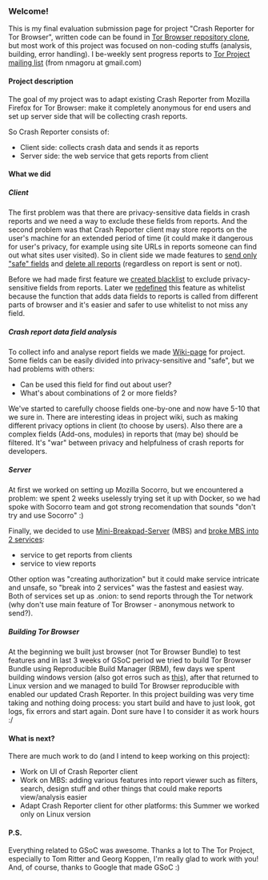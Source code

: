 ### Welcome!

This is my final evaluation submission page for project "Crash Reporter for Tor Browser", written code can be found in [Tor Browser repository clone](https://github.com/nmago/tor-browser/commits/crdevc?author=nmago), but most work of this project was focused on non-coding stuffs (analysis, building, error handling).
I be-weekly sent progress reports to [Tor Project mailing list](https://lists.torproject.org/pipermail/tor-project/) (from nmagoru at gmail.com)


#### Project description
 
The goal of my project was to adapt existing Crash Reporter from Mozilla Firefox for Tor Browser: make it completely anonymous for end users and set up server side that will be collecting crash reports. 

So Crash Reporter consists of:
 - Client side: collects crash data and sends it as reports
 - Server side: the web service that gets reports from client


#### What we did

##### Client

The first problem was that there are privacy-sensitive data fields in crash reports and we need a way to exclude these fields from reports. And the second problem was that Crash Reporter client may store reports on the user's machine for an extended period of time (it could make it dangerous for user's privacy, for example using site URLs in reports someone can find out what sites user visited). So in client side we made features to [send only "safe" fields](https://github.com/nmago/tor-browser/commit/2e11a5d429c6b915843091a8a1ac6d9f67248c6a) and [delete all reports](https://github.com/nmago/tor-browser/commit/9f8cc07aed4760604d74703f1991e2e5fbe9f441) (regardless on report is sent or not).

Before we had made first feature we [created blacklist](https://github.com/nmago/tor-browser/commit/ed40112896b88057149f54452195e545f4c1c286) to exclude privacy-sensitive fields from reports. Later we [redefined](https://github.com/nmago/tor-browser/commit/1b3bf799aec4327e99eb0fe0365a637a2dd49790) this feature as whitelist because the function that adds data fields to reports is called from different parts of browser and it's easier and safer to use whitelist to not miss any field. 

##### Crash report data field analysis

To collect info and analyse report fields we made [Wiki-page](https://trac.torproject.org/projects/tor/wiki/doc/crashreporter) for project. Some fields can be easily divided into privacy-sensitive and "safe", but we had problems with others:
 - Can be used this field for find out about user?
 - What's about combinations of 2 or more fields?

We've started to carefully choose fields one-by-one and now have 5-10 that we sure in. There are interesting ideas in project wiki, such as making different privacy options in client (to choose by users). Also there are a complex fields (Add-ons, modules) in reports that (may be) should be filtered.
It's "war" between privacy and helpfulness of crash reports for developers.

##### Server

At first we worked on setting up Mozilla Socorro, but we encountered a problem: we spent 2 weeks uselessly trying set it up with Docker, so we had spoke with Socorro team and got strong recomendation that sounds "don't try and use Socorro" :) 

Finally, we decided to use  [Mini-Breakpad-Server](https://github.com/electron/mini-breakpad-server) (MBS) and [broke MBS into 2 services](https://github.com/tomrittervg/mini-breakpad-server/commit/d060952ef89ddd5aa0e95f4345faf206bef7a878): 
 - service to get reports from clients
 - service to view reports

Other option was "creating authorization" but it could make service intricate and unsafe, so "break into 2 services" was the fastest and easiest way. 
Both of services set up as .onion: to send reports through the Tor network (why don't use main feature of Tor Browser - anonymous network to send?). 

##### Building Tor Browser

At the beginning we built just browser (not Tor Browser Bundle) to test features and in last 3 weeks of GSoC period we tried to build Tor Browser Bundle using Reproducible Build Manager (RBM), few days we spent building windows version (also got erros such as [this](https://bugzilla.mozilla.org/show_bug.cgi?id=1391685)), after that returned to Linux version and we managed to build Tor Browser reproducible with enabled our updated Crash Reporter. 
In this project building was very time taking and nothing doing process: you start build and have to just look, got logs, fix errors and start again. Dont sure have I to consider it as work hours :/


#### What is next?

There are much work to do (and I intend to keep working on this project):
 - Work on UI of Crash Reporter client
 - Work on MBS: adding various features into report viewer such as filters, search, design stuff and other things that could make reports view/analysis easier
 - Adapt Crash Reporter client for other platforms: this Summer we worked only on Linux version


#### P.S.

Everything related to GSoC was awesome. Thanks a lot to The Tor Project, especially to Tom Ritter and Georg Koppen, I'm really glad to work with you! And, of course, thanks to Google that made GSoC :)


